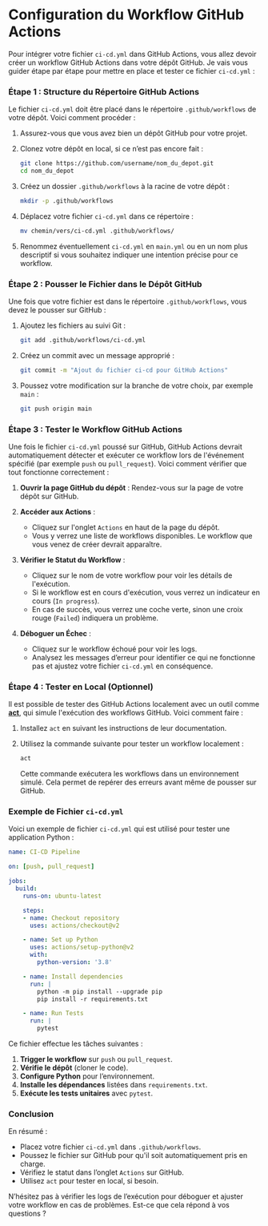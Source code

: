# Configuration du Workflow GitHub Actions

Pour intégrer votre fichier `ci-cd.yml` dans GitHub Actions, vous allez devoir créer un workflow GitHub Actions dans votre dépôt GitHub. Je vais vous guider étape par étape pour mettre en place et tester ce fichier `ci-cd.yml` :

### Étape 1 : Structure du Répertoire GitHub Actions
Le fichier `ci-cd.yml` doit être placé dans le répertoire `.github/workflows` de votre dépôt. Voici comment procéder :

1. Assurez-vous que vous avez bien un dépôt GitHub pour votre projet.
2. Clonez votre dépôt en local, si ce n’est pas encore fait :

   ```bash
   git clone https://github.com/username/nom_du_depot.git
   cd nom_du_depot
   ```

3. Créez un dossier `.github/workflows` à la racine de votre dépôt :

   ```bash
   mkdir -p .github/workflows
   ```

4. Déplacez votre fichier `ci-cd.yml` dans ce répertoire :

   ```bash
   mv chemin/vers/ci-cd.yml .github/workflows/
   ```

5. Renommez éventuellement `ci-cd.yml` en `main.yml` ou en un nom plus descriptif si vous souhaitez indiquer une intention précise pour ce workflow.

### Étape 2 : Pousser le Fichier dans le Dépôt GitHub
Une fois que votre fichier est dans le répertoire `.github/workflows`, vous devez le pousser sur GitHub :

1. Ajoutez les fichiers au suivi Git :

   ```bash
   git add .github/workflows/ci-cd.yml
   ```

2. Créez un commit avec un message approprié :

   ```bash
   git commit -m "Ajout du fichier ci-cd pour GitHub Actions"
   ```

3. Poussez votre modification sur la branche de votre choix, par exemple `main` :

   ```bash
   git push origin main
   ```

### Étape 3 : Tester le Workflow GitHub Actions

Une fois le fichier `ci-cd.yml` poussé sur GitHub, GitHub Actions devrait automatiquement détecter et exécuter ce workflow lors de l'événement spécifié (par exemple `push` ou `pull_request`). Voici comment vérifier que tout fonctionne correctement :

1. **Ouvrir la page GitHub du dépôt** : Rendez-vous sur la page de votre dépôt sur GitHub.

2. **Accéder aux Actions** :
   - Cliquez sur l'onglet `Actions` en haut de la page du dépôt.
   - Vous y verrez une liste de workflows disponibles. Le workflow que vous venez de créer devrait apparaître.

3. **Vérifier le Statut du Workflow** :
   - Cliquez sur le nom de votre workflow pour voir les détails de l'exécution.
   - Si le workflow est en cours d'exécution, vous verrez un indicateur en cours (`In progress`).
   - En cas de succès, vous verrez une coche verte, sinon une croix rouge (`Failed`) indiquera un problème.

4. **Déboguer un Échec** :
   - Cliquez sur le workflow échoué pour voir les logs.
   - Analysez les messages d’erreur pour identifier ce qui ne fonctionne pas et ajustez votre fichier `ci-cd.yml` en conséquence.

### Étape 4 : Tester en Local (Optionnel)

Il est possible de tester des GitHub Actions localement avec un outil comme [**act**](https://github.com/nektos/act), qui simule l'exécution des workflows GitHub. Voici comment faire :

1. Installez `act` en suivant les instructions de leur documentation.

2. Utilisez la commande suivante pour tester un workflow localement :

   ```bash
   act
   ```

   Cette commande exécutera les workflows dans un environnement simulé. Cela permet de repérer des erreurs avant même de pousser sur GitHub.

### Exemple de Fichier `ci-cd.yml`

Voici un exemple de fichier `ci-cd.yml` qui est utilisé pour tester une application Python :

```yaml
name: CI-CD Pipeline

on: [push, pull_request]

jobs:
  build:
    runs-on: ubuntu-latest

    steps:
    - name: Checkout repository
      uses: actions/checkout@v2

    - name: Set up Python
      uses: actions/setup-python@v2
      with:
        python-version: '3.8'

    - name: Install dependencies
      run: |
        python -m pip install --upgrade pip
        pip install -r requirements.txt

    - name: Run Tests
      run: |
        pytest
```

Ce fichier effectue les tâches suivantes :
1. **Trigger le workflow** sur `push` ou `pull_request`.
2. **Vérifie le dépôt** (cloner le code).
3. **Configure Python** pour l’environnement.
4. **Installe les dépendances** listées dans `requirements.txt`.
5. **Exécute les tests unitaires** avec `pytest`.

### Conclusion
En résumé :
- Placez votre fichier `ci-cd.yml` dans `.github/workflows`.
- Poussez le fichier sur GitHub pour qu'il soit automatiquement pris en charge.
- Vérifiez le statut dans l’onglet `Actions` sur GitHub.
- Utilisez `act` pour tester en local, si besoin.

N’hésitez pas à vérifier les logs de l’exécution pour déboguer et ajuster votre workflow en cas de problèmes. Est-ce que cela répond à vos questions ?